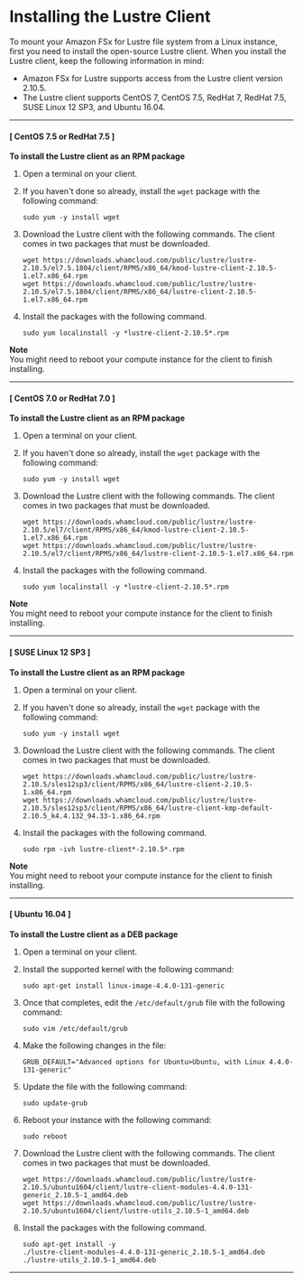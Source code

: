 # Installing the Lustre Client<a name="install-lustre-client"></a>

To mount your Amazon FSx for Lustre file system from a Linux instance, first you need to install the open\-source Lustre client\. When you install the Lustre client, keep the following information in mind:
+ Amazon FSx for Lustre supports access from the Lustre client version 2\.10\.5\.
+ The Lustre client supports CentOS 7, CentOS 7\.5, RedHat 7, RedHat 7\.5, SUSE Linux 12 SP3, and Ubuntu 16\.04\.

------
#### [ CentOS 7\.5 or RedHat 7\.5  ]

**To install the Lustre client as an RPM package**

1. Open a terminal on your client\.

1. If you haven't done so already, install the `wget` package with the following command:

   ```
   sudo yum -y install wget
   ```

1. Download the Lustre client with the following commands\. The client comes in two packages that must be downloaded\.

   ```
   wget https://downloads.whamcloud.com/public/lustre/lustre-2.10.5/el7.5.1804/client/RPMS/x86_64/kmod-lustre-client-2.10.5-1.el7.x86_64.rpm
   wget https://downloads.whamcloud.com/public/lustre/lustre-2.10.5/el7.5.1804/client/RPMS/x86_64/lustre-client-2.10.5-1.el7.x86_64.rpm
   ```

1. Install the packages with the following command\.

   ```
   sudo yum localinstall -y *lustre-client-2.10.5*.rpm
   ```

**Note**  
You might need to reboot your compute instance for the client to finish installing\.

------
#### [ CentOS 7\.0 or RedHat 7\.0  ]

**To install the Lustre client as an RPM package**

1. Open a terminal on your client\.

1. If you haven't done so already, install the `wget` package with the following command:

   ```
   sudo yum -y install wget
   ```

1. Download the Lustre client with the following commands\. The client comes in two packages that must be downloaded\.

   ```
   wget https://downloads.whamcloud.com/public/lustre/lustre-2.10.5/el7/client/RPMS/x86_64/kmod-lustre-client-2.10.5-1.el7.x86_64.rpm
   wget https://downloads.whamcloud.com/public/lustre/lustre-2.10.5/el7/client/RPMS/x86_64/lustre-client-2.10.5-1.el7.x86_64.rpm
   ```

1. Install the packages with the following command\.

   ```
   sudo yum localinstall -y *lustre-client-2.10.5*.rpm
   ```

**Note**  
You might need to reboot your compute instance for the client to finish installing\.

------
#### [ SUSE Linux 12 SP3  ]

**To install the Lustre client as an RPM package**

1. Open a terminal on your client\.

1. If you haven't done so already, install the `wget` package with the following command:

   ```
   sudo yum -y install wget
   ```

1. Download the Lustre client with the following commands\. The client comes in two packages that must be downloaded\.

   ```
   wget https://downloads.whamcloud.com/public/lustre/lustre-2.10.5/sles12sp3/client/RPMS/x86_64/lustre-client-2.10.5-1.x86_64.rpm
   wget https://downloads.whamcloud.com/public/lustre/lustre-2.10.5/sles12sp3/client/RPMS/x86_64/lustre-client-kmp-default-2.10.5_k4.4.132_94.33-1.x86_64.rpm
   ```

1. Install the packages with the following command\.

   ```
   sudo rpm -ivh lustre-client*-2.10.5*.rpm
   ```

**Note**  
You might need to reboot your compute instance for the client to finish installing\.

------
#### [ Ubuntu 16\.04 ]

**To install the Lustre client as a DEB package**

1. Open a terminal on your client\.

1. Install the supported kernel with the following command:

   ```
   sudo apt-get install linux-image-4.4.0-131-generic
   ```

1. Once that completes, edit the `/etc/default/grub` file with the following command:

   ```
   sudo vim /etc/default/grub
   ```

1. Make the following changes in the file:

   ```
   GRUB_DEFAULT="Advanced options for Ubuntu>Ubuntu, with Linux 4.4.0-131-generic"
   ```

1. Update the file with the following command:

   ```
   sudo update-grub
   ```

1. Reboot your instance with the following command:

   ```
   sudo reboot
   ```

1. Download the Lustre client with the following commands\. The client comes in two packages that must be downloaded\.

   ```
   wget https://downloads.whamcloud.com/public/lustre/lustre-2.10.5/ubuntu1604/client/lustre-client-modules-4.4.0-131-generic_2.10.5-1_amd64.deb
   wget https://downloads.whamcloud.com/public/lustre/lustre-2.10.5/ubuntu1604/client/lustre-utils_2.10.5-1_amd64.deb
   ```

1. Install the packages with the following command\.

   ```
   sudo apt-get install -y
   ./lustre-client-modules-4.4.0-131-generic_2.10.5-1_amd64.deb
   ./lustre-utils_2.10.5-1_amd64.deb
   ```

------